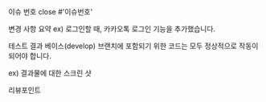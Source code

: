 이슈 번호
close #'이슈번호'

변경 사항 요약
ex) 로그인할 때, 카카오톡 로그인 기능을 추가했습니다.

테스트 결과
베이스(develop) 브랜치에 포함되기 위한 코드는 모두 정상적으로 작동이 되어야 합니다.

ex) 결과물에 대한 스크린 샷

리뷰포인트